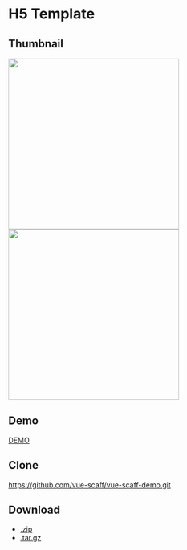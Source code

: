 # H5 Template

## Thumbnail

<img src="http://oss.joenix.com/joenix.com/template-white.jpg" width="340" />
<img src="http://oss.joenix.com/joenix.com/template-black.jpg" width="340" />

## Demo

[DEMO](http://vue-scaff-demo.joenix.com/)

## Clone

https://github.com/vue-scaff/vue-scaff-demo.git

## Download

- [.zip](https://github.com/vue-scaff/vue-scaff-demo/archive/vue-scaff-demo-v1.0.zip)
- [.tar.gz](https://github.com/vue-scaff/vue-scaff-demo/archive/vue-scaff-demo-v1.0.tar.gz)
